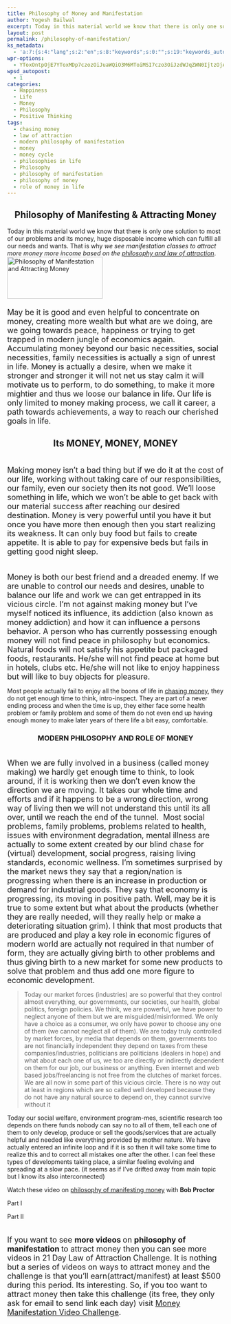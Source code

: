```yaml
---
title: Philosophy of Money and Manifestation
author: Yogesh Bailwal
excerpt: Today in this material world we know that there is only one solution to most of our problems and its money, huge disposable income which can fulfill all our needs and wants. That is why we see manifestation classes to attract more money more income based on the philosophy and laws of attraction. Will this help us, our society....
layout: post
permalink: /philosophy-of-manifestation/
ks_metadata:
  - 'a:7:{s:4:"lang";s:2:"en";s:8:"keywords";s:0:"";s:19:"keywords_autoupdate";s:1:"0";s:11:"description";s:0:"";s:22:"description_autoupdate";s:1:"0";s:5:"title";s:0:"";s:6:"robots";s:12:"index,follow";}'
wpr-options:
  - YToxOntpOjE7YToxMDp7czozOiJuaWQiO3M6MToiMSI7czo3OiJzdWJqZWN0IjtzOjA6IiI7czo4OiJ0ZXh0Ym9keSI7czowOiIiO3M6ODoiaHRtbGJvZHkiO3M6MDoiIjtzOjc6ImRpc2FibGUiO2k6MDtzOjE1OiJub2N1c3RvbWl6YXRpb24iO2k6MTtzOjEyOiJub3Bvc3RzZXJpZXMiO2k6MTtzOjEwOiJodG1sZW5hYmxlIjtpOjE7czoxMjoiYXR0YWNoaW1hZ2VzIjtpOjE7czoyMToic2tpcGFjdGl2ZXN1YnNjcmliZXJzIjtpOjA7fX0=
wpsd_autopost:
  - 1
categories:
  - Happiness
  - Life
  - Money
  - Philosophy
  - Positive Thinking
tags:
  - chasing money
  - law of attraction
  - modern philosophy of manifestation
  - money
  - money cycle
  - philosophies in life
  - Philosophy
  - philosophy of manifestation
  - philosophy of money
  - role of money in life
---
```

<h2 style="text-align: center;">
  Philosophy of Manifesting & Attracting Money
</h2>

Today in this material world we know that there is only one solution to most of our problems and its money, huge disposable income which can fulfill all our needs and wants. That is why *we see manifestation classes to attract more money more income based on the [philosophy and law of attraction][1]*.  
<a href="http://www.philosophyinlife.info/go/manifestation-challange-video.htm" target="_blank"><img class="alignleft size-full wp-image-59" title="philosophy-of-manifestation" src="http://www.philosophyinlife.info/wp-content/uploads/2010/07/philosophy-of-manifestation1.jpg" alt="Philosophy of Manifestation and Attracting Money" width="222" height="97" /></a>  
<span style="font-size: large;"><br /> May be it is good and even helpful to concentrate on money, creating more wealth but what are we doing, are we going towards peace, happiness or trying to get trapped in modern jungle of economics again. Accumulating money beyond our basic necessities, social necessities, family necessities is actually a sign of unrest in life. Money is actually a desire, when we make it stronger and stronger it will not net us stay calm it will motivate us to perform, to do something, to make it more mightier and thus we loose our balance in life. Our life is only limited to money making process, we call it career, a path towards achievements, a way to reach our cherished goals in life.<br /> </span>

<h2 style="text-align: center;">
  Its MONEY, MONEY, MONEY
</h2>

<span style="font-size: large;"><br /> Making money isn&#8217;t a bad thing but if we do it at the cost of our life, working without taking care of our responsibilities, our family, even our society then its not good. We&#8217;ll loose something in life, which we won&#8217;t be able to get back with our material success after reaching our desired destination. Money is very powerful until you have it but once you have more then enough then you start realizing its weakness. It can only buy food but fails to create appetite. It is able to pay for expensive beds but fails in getting good night sleep.<br /> </span>  
<span style="font-size: large;"><br /> Money is both our best friend and a dreaded enemy. If we are unable to control our needs and desires, unable to balance our life and work we can get entrapped in its vicious circle. I&#8217;m not against making money but I&#8217;ve myself noticed its influence, its addiction (also known as money addiction) and how it can influence a persons behavior. A person who has currently possessing enough money will not find peace in philosophy but economics. Natural foods will not satisfy his appetite but packaged foods, restaurants. He/she will not find peace at home but in hotels, clubs etc. He/she will not like to enjoy happiness but will like to buy objects for pleasure.</span>

Most people actually fail to enjoy all the boons of life in <a href="http://www.philosophyinlife.info/20/modern-philosophy-of-work-and-money-part-i.htm" target="_self">chasing money</a>, they do not get enough time to think, intro-inspect. They are part of a never ending process and when the time is up, they either face some health problem or family problem and some of them do not even end up having enough money to make later years of there life a bit easy, comfortable.

<h3 style="text-align: center;">
  MODERN PHILOSOPHY AND ROLE OF MONEY
</h3>

<span style="font-size: large;"><br /> When we are fully involved in a business (called money making) we hardly get enough time to think, to look around, if it is working then we don&#8217;t even know the direction we are moving. It takes our whole time and efforts and if it happens to be a wrong direction, wrong way of living then we will not understand this until its all over, until we reach the end of the tunnel.  Most social problems, family problems, problems related to health, issues with environment degradation, mental illness are actually to some extent created by our blind chase for (virtual) development, social progress, raising living standards, economic wellness. I&#8217;m sometimes surprised by the market news they say that a region/nation is progressing when there is an increase in production or demand for industrial goods. They say that economy is progressing, its moving in positive path. Well, may be it is true to some extent but what about the products (whether they are really needed, will they really help or make a deteriorating situation grim). I think that most products that are produced and play a key role in economic figures of modern world are actually not required in that number of form, they are actually giving birth to other problems and thus giving birth to a new market for some new products to solve that problem and thus add one more figure to economic development.</span>

> Today our market forces (industries) are so powerful that they control almost everything, our governments, our societies, our health, global politics, foreign policies. We think, we are powerful, we have power to neglect anyone of them but we are misguided/misinformed. We only have a choice as a consumer, we only have power to choose any one of them (we cannot neglect all of them). We are today truly controlled by market forces, by media that depends on them, governments too are not financially independent they depend on taxes from these companies/industries, politicians are politicians (dealers in hope) and what about each one of us, we too are directly or indirectly dependent on them for our job, our business or anything. Even internet and web based jobs/freelancing is not free from the clutches of market forces. We are all now in some part of this vicious circle. There is no way out at least in regions which are so called well developed because they do not have any natural source to depend on, they cannot survive without it

Today our social welfare, environment program-mes, scientific research too depends on there funds nobody can say no to all of them, tell each one of them to only develop, produce or sell the goods/services that are actually helpful and needed like everything provided by mother nature. We have actually entered an infinite loop and if it is so then it will take some time to realize this and to correct all mistakes one after the other. I can feel these types of developments taking place, a similar feeling evolving and spreading at a slow pace. (it seems as if I&#8217;ve drifted away from main topic but I know its also interconnected)

Watch these video on <a href="http://www.philosophyinlife.info/1/philosophy-of-manifestation.htm" target="_self">philosophy of manifesting money</a> with **Bob Proctor**

Part I

<p style="text-align: center;">
</p>

Part II

<p style="text-align: center;">
</p>

<span style="font-size: large;"><br /> If you want to see <strong>more videos </strong>on <strong>philosophy of manifestation </strong>to attract money then you can see more videos in 21 Day Law of Attraction Challenge. It is nothing but a series of videos on ways to attract money and the challenge is that you&#8217;ll earn(attract/manifest) at least $500 during this period. Its interesting. So, if you too want to attract money then take this challenge (its free, they only ask for email to send link each day) visit <a href="http://www.philosophyinlife.info/go/manifestation-challange-video.htm" target="_blank">Money Manifestation Video Challenge</a>.<br /> </span>

 [1]: http://www.philosophyinlife.info/612/law-attraction.htm "Philosophy in Law of Attraction Vs Positive Thinking"
